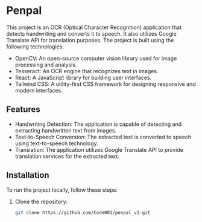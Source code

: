 # Penpal
This project is an OCR (Optical Character Recognition) application that detects handwriting and converts it to speech. It also utilizes Google Translate API for translation purposes. The project is built using the following technologies:

- OpenCV: An open-source computer vision library used for image processing and analysis.
- Tesseract: An OCR engine that recognizes text in images.
- React: A JavaScript library for building user interfaces.
- Tailwind CSS: A utility-first CSS framework for designing responsive and modern interfaces.

## Features

- Handwriting Detection: The application is capable of detecting and extracting handwritten text from images.
- Text-to-Speech Conversion: The extracted text is converted to speech using text-to-speech technology.
- Translation: The application utilizes Google Translate API to provide translation services for the extracted text.

## Installation

To run the project locally, follow these steps:

1. Clone the repository:

   ```bash
   git clone https://github.com/Code081/penpal_v2.git
   ```
